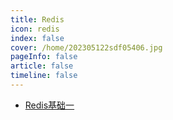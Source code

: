 ```yaml
---
title: Redis
icon: redis 
index: false
cover: /home/202305122sdf05406.jpg
pageInfo: false
article: false
timeline: false
---
```


- <HopeIcon icon="page"/> [Redis基础一](0redis.md)
